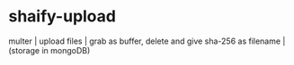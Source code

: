 # shaify-upload
multer | upload files | grab as buffer, delete and give sha-256 as filename | (storage in mongoDB)
